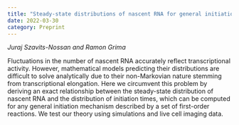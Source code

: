 ```yaml
---
title: "Steady-state distributions of nascent RNA for general initiation mechanisms"
date: 2022-03-30
category: Preprint
---
```


*Juraj Szavits-Nossan and Ramon Grima*

Fluctuations in the number of nascent RNA accurately reflect transcriptional activity. However, mathematical models predicting their distributions are difficult to solve analytically due to their non-Markovian nature stemming from transcriptional elongation. Here we circumvent this problem by deriving an exact relationship between the steady-state distribution of nascent RNA and the distribution of initiation times, which can be computed for any general initiation mechanism described by a set of first-order reactions. We test our theory using simulations and live cell imaging data.
